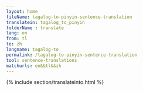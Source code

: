 ```yaml
---
layout: home
fileName: tagalog-to-pinyin-sentence-translation
translatein: tagalog_to_pinyin
folderName : translate
lang: en
from: tl
to: zh
langname: tagalog-to
permalink: /tagalog-to-pinyin-sentence-translation
tool: sentence-translations
matchurls: en&&tl&&zh
---
```

{% include section/translateinto.html %}
